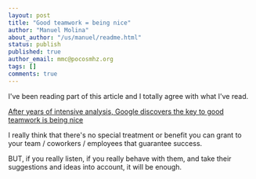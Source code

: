```yaml
---
layout: post
title: "Good teamwork = being nice"
author: "Manuel Molina"
about_author: "/us/manuel/readme.html"
status: publish
published: true
author_email: mmc@pocosmhz.org
tags: []
comments: true
---
```

I've been reading part of this article and I totally agree with what I've read.

[After years of intensive analysis, Google discovers the key to good teamwork is being nice](http://qz.com/625870/after-years-of-intensive-analysis-google-discovers-the-key-to-good-teamwork-is-being-nice/)

I really think that there's no special treatment or benefit you can grant to your team / coworkers / employees that guarantee success.

BUT, if you really listen, if you really behave with them, and take their suggestions and ideas into account, it will be enough.
